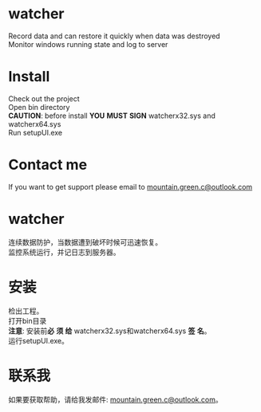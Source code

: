 # watcher
Record data and can restore it quickly when data was destroyed  
Monitor windows running state and log to server  

# Install
Check out the project  
Open bin directory  
**CAUTION**: before install **YOU** **MUST** **SIGN** watcherx32.sys and watcherx64.sys  
Run setupUI.exe  

# Contact me
If you want to get support please email to mountain.green.c@outlook.com  


# watcher
连续数据防护，当数据遭到破坏时候可迅速恢复。  
监控系统运行，并记日志到服务器。  

# 安装
检出工程。  
打开bin目录   
**注意**: 安装前**必** **须** **给** watcherx32.sys和watcherx64.sys **签** **名**。  
运行setupUI.exe。  

# 联系我
如果要获取帮助，请给我发邮件: mountain.green.c@outlook.com。  
